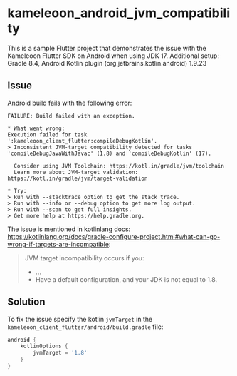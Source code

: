 # kameleoon_android_jvm_compatibility

This is a sample Flutter project that demonstrates the issue with the Kameleoon Flutter SDK on Android when using JDK 17.
Additional setup: Gradle 8.4, Android Kotlin plugin (org.jetbrains.kotlin.android) 1.9.23

## Issue
Android build fails with the following error:
```
FAILURE: Build failed with an exception.

* What went wrong:
Execution failed for task ':kameleoon_client_flutter:compileDebugKotlin'.
> Inconsistent JVM-target compatibility detected for tasks 'compileDebugJavaWithJavac' (1.8) and 'compileDebugKotlin' (17).

  Consider using JVM Toolchain: https://kotl.in/gradle/jvm/toolchain
  Learn more about JVM-target validation: https://kotl.in/gradle/jvm/target-validation 

* Try:
> Run with --stacktrace option to get the stack trace.
> Run with --info or --debug option to get more log output.
> Run with --scan to get full insights.
> Get more help at https://help.gradle.org.
```

The issue is mentioned in kotlinlang docs: https://kotlinlang.org/docs/gradle-configure-project.html#what-can-go-wrong-if-targets-are-incompatible:
> JVM target incompatibility occurs if you:
> * ...
> * Have a default configuration, and your JDK is not equal to 1.8.


## Solution

To fix the issue specify the kotlin `jvmTarget` in the `kameleoon_client_flutter/android/build.gradle` file:
```groovy
android {
    kotlinOptions {
        jvmTarget = '1.8'
    }
}
```

